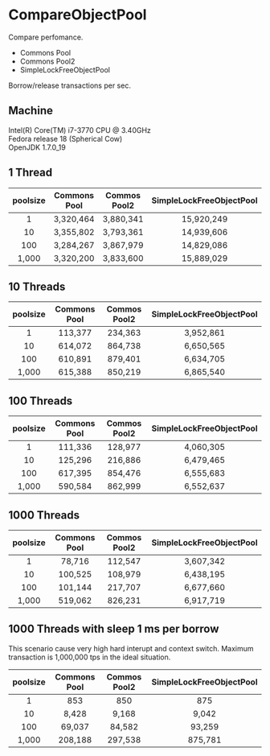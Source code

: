 CompareObjectPool
=================

Compare perfomance.

- Commons Pool
- Commons Pool2
- SimpleLockFreeObjectPool

Borrow/release transactions per sec.

## Machine
Intel(R) Core(TM) i7-3770 CPU @ 3.40GHz  
Fedora release 18 (Spherical Cow)  
OpenJDK 1.7.0_19  


## 1 Thread

| poolsize 	| Commons Pool 	| Commos Pool2 	| SimpleLockFreeObjectPool 	|
|:--------:	|:------------:	|:------------:	|:------------------------:	|
|        1 	|    3,320,464 	|    3,880,341 	|               15,920,249 	|
|       10 	|    3,355,802 	|    3,793,361 	|               14,939,606 	|
|      100 	|    3,284,267 	|    3,867,979 	|               14,829,086 	|
|    1,000 	|    3,320,200 	|    3,833,600 	|               15,889,029 	|


## 10 Threads

| poolsize | Commons Pool | Commos Pool2 | SimpleLockFreeObjectPool |
|:--------:|:------------:|:------------:|:------------------------:|
|        1 |      113,377 |      234,363 |                3,952,861 |
|       10 |      614,072 |      864,738 |                6,650,565 |
|      100 |      610,891 |      879,401 |                6,634,705 |
|    1,000 |      615,388 |      850,219 |                6,865,540 |

## 100 Threads

| poolsize | Commons Pool | Commos Pool2 | SimpleLockFreeObjectPool |
|:--------:|:------------:|:------------:|:------------------------:|
|        1 |      111,336 |      128,977 |                4,060,305 |
|       10 |      125,296 |      216,886 |                6,479,465 |
|      100 |      617,395 |      854,476 |                6,555,683 |
|    1,000 |      590,584 |      862,999 |                6,552,637 |

## 1000 Threads

| poolsize | Commons Pool | Commos Pool2 | SimpleLockFreeObjectPool |
|:--------:|:------------:|:------------:|:------------------------:|
|        1 |       78,716 |      112,547 |                3,607,342 |
|       10 |      100,525 |      108,979 |                6,438,195 |
|      100 |      101,144 |      217,707 |                6,677,660 |
|    1,000 |      519,062 |      826,231 |                6,917,719 |

## 1000 Threads with sleep 1 ms per borrow

This scenario cause very high hard interupt and context switch.
Maximum transaction is 1,000,000 tps in the ideal situation.

| poolsize | Commons Pool | Commos Pool2 | SimpleLockFreeObjectPool |
|:--------:|:------------:|:------------:|:------------------------:|
|        1 |          853 |          850 |                      875 |
|       10 |        8,428 |        9,168 |                    9,042 |
|      100 |       69,037 |       84,582 |                   93,259 |
|    1,000 |      208,188 |      297,538 |                  875,781 |

